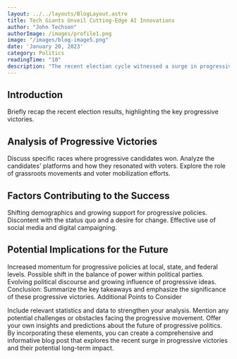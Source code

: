 ```yaml
---
layout: ../../layouts/BlogLayout.astro
title: Tech Giants Unveil Cutting-Edge AI Innovations
author: "John Techson"
authorImage: /images/profile1.png
image: "/images/blog-image5.png"
date: 'January 20, 2023'
category: Politics
readingTime: "10"
description: "The recent election cycle witnessed a surge in progressive victories, marking a significant shift in the political landscape. This blog post explores these wins, analyzing the factors that fueled them and examining their potential long-term impact on progressive politics."
---
```


## Introduction
Briefly recap the recent election results, highlighting the key progressive victories.
## Analysis of Progressive Victories
Discuss specific races where progressive candidates won.
Analyze the candidates' platforms and how they resonated with voters.
Explore the role of grassroots movements and voter mobilization efforts.
## Factors Contributing to the Success
Shifting demographics and growing support for progressive policies.
Discontent with the status quo and a desire for change.
Effective use of social media and digital campaigning.
## Potential Implications for the Future
Increased momentum for progressive policies at local, state, and federal levels.
Possible shift in the balance of power within political parties.
Evolving political discourse and growing influence of progressive ideas.
Conclusion: Summarize the key takeaways and emphasize the significance of these progressive victories.
Additional Points to Consider

Include relevant statistics and data to strengthen your analysis.
Mention any potential challenges or obstacles facing the progressive movement.
Offer your own insights and predictions about the future of progressive politics.
By incorporating these elements, you can create a comprehensive and informative blog post that explores the recent surge in progressive victories and their potential long-term impact.